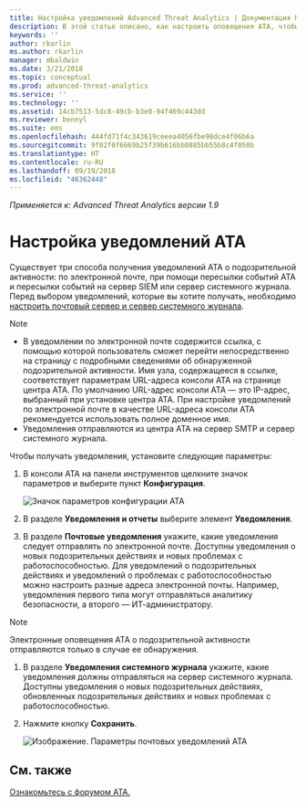 ```yaml
---
title: Настройка уведомлений Advanced Threat Analytics | Документация Майкрософт
description: В этой статье описано, как настроить оповещения ATA, чтобы получать уведомления при обнаружении подозрительных действий.
keywords: ''
author: rkarlin
ms.author: rkarlin
manager: mbaldwin
ms.date: 3/21/2018
ms.topic: conceptual
ms.prod: advanced-threat-analytics
ms.service: ''
ms.technology: ''
ms.assetid: 14cb7513-5dc8-49cb-b3e0-94f469c443dd
ms.reviewer: bennyl
ms.suite: ems
ms.openlocfilehash: 444fd71f4c343619ceeea4056fbe98dce4f06b6a
ms.sourcegitcommit: 9f02f0f6669b25f39b616bb0885bb55b8c4f050b
ms.translationtype: HT
ms.contentlocale: ru-RU
ms.lasthandoff: 09/19/2018
ms.locfileid: "46362448"
---
```

*Применяется к: Advanced Threat Analytics версии 1.9*



# <a name="set-ata-notifications"></a>Настройка уведомлений ATA
Существует три способа получения уведомлений ATA о подозрительной активности: по электронной почте, при помощи пересылки событий ATA и пересылки событий на сервер SIEM или сервер системного журнала. Перед выбором уведомлений, которые вы хотите получать, необходимо [настроить почтовый сервер и сервер системного журнала](setting-syslog-email-server-settings.md).

> [!NOTE]
> -   В уведомлении по электронной почте содержится ссылка, с помощью которой пользователь сможет перейти непосредственно на страницу с подробными сведениями об обнаруженной подозрительной активности. Имя узла, содержащееся в ссылке, соответствует параметрам URL-адреса консоли ATA на странице центра ATA. По умолчанию URL-адрес консоли ATA — это IP-адрес, выбранный при установке центра ATA. При настройке уведомлений по электронной почте в качестве URL-адреса консоли ATA рекомендуется использовать полное доменное имя.
> -   Уведомления отправляются из центра ATA на сервер SMTP и сервер системного журнала.


Чтобы получать уведомления, установите следующие параметры:


1. В консоли ATA на панели инструментов щелкните значок параметров и выберите пункт **Конфигурация**.
    
    ![Значок параметров конфигурации ATA](media/ATA-config-icon.png)
    
1. В разделе **Уведомления и отчеты** выберите элемент **Уведомления**.
1. В разделе **Почтовые уведомления** укажите, какие уведомления следует отправлять по электронной почте. Доступны уведомления о новых подозрительных действиях и новых проблемах с работоспособностью. Для уведомлений о подозрительных действиях и уведомлений о проблемах с работоспособностью можно настроить разные адреса электронной почты. Например, уведомления первого типа могут отправляться аналитику безопасности, а второго — ИТ-администратору.
    
  > [!NOTE]
  > Электронные оповещения ATA о подозрительной активности отправляются только в случае ее обнаружения.

1. В разделе **Уведомления системного журнала** укажите, какие уведомления должны отправляться на сервер системного журнала. Доступны уведомления о новых подозрительных действиях, обновленных подозрительных действиях и новых проблемах с работоспособностью.
1. Нажмите кнопку **Сохранить**.
    
    ![Изображение. Параметры почтовых уведомлений ATA](media/ata-mail-notification-settings.png)




## <a name="see-also"></a>См. также
[Ознакомьтесь с форумом ATA.](https://social.technet.microsoft.com/Forums/security/home?forum=mata)
